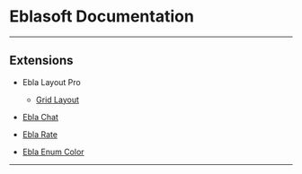 # Eblasoft Documentation

---
## Extensions

* Ebla Layout Pro
    * [Grid Layout](extensions/ebla-layout-pro/grid-layout.md)
  
* [Ebla Chat](extensions/ebla-chat/setting-up.md)
* [Ebla Rate](extensions/ebla-rate/setting-up.md)
* [Ebla Enum Color](extensions/ebla-enum-color/setting-up.md)

---